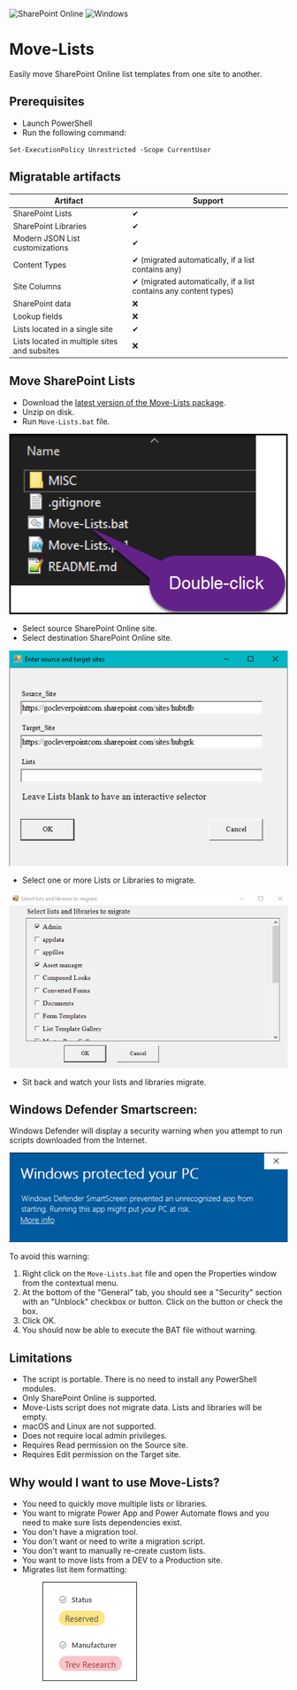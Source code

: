 ![SharePoint Online](https://img.shields.io/badge/SharePoint-Online-yellow.svg) 
![Windows](https://img.shields.io/static/v1?label=OS&message=Windows&color=green)

# Move-Lists

Easily move SharePoint Online list templates from one site to another.

## Prerequisites

- Launch PowerShell
- Run the following command:
```
Set-ExecutionPolicy Unrestricted -Scope CurrentUser
```

## Migratable artifacts

| Artifact      | Support |
| ----------- | ----------- |
| SharePoint Lists   | ✔        |
| SharePoint Libraries   | ✔        |
| Modern JSON List customizations  | ✔        |
| Content Types   | ✔ (migrated automatically, if a list contains any)     |
| Site Columns   | ✔ (migrated automatically, if a list contains any content types)     |
| SharePoint data   | ❌       |
| Lookup fields   | ❌        |
| Lists located in a single site  | ✔        |
| Lists located in multiple sites and subsites   | ❌        |

## Move SharePoint Lists

- Download the [latest version of the Move-Lists package](https://github.com/Zerg00s/Move-Lists/releases).
- Unzip on disk.
- Run `Move-Lists.bat` file.

![](MISC/IMG/Double-click.png)

- Select source SharePoint Online site.
- Select destination SharePoint Online site.

![](MISC/IMG/First-form.png)

- Select one or more Lists or Libraries to migrate.

![](MISC/IMG/Second-form.png)

- Sit back and watch your lists and libraries migrate.

## Windows Defender Smartscreen:
Windows Defender will display a security warning when you attempt to run scripts downloaded from the Internet.

![](MISC/IMG/WindowsDeFender.png)

To avoid this warning:

1. Right click on the `Move-Lists.bat` file and open the Properties window from the contextual menu.
2. At the bottom of the "General" tab, you should see a "Security" section with an "Unblock" checkbox or button. Click on the button or check the box.
3. Click OK.
4. You should now be able to execute the BAT file without warning.

## Limitations
- The script is portable. There is no need to install any PowerShell modules.
- Only SharePoint Online is supported.
- Move-Lists script does not migrate data. Lists and libraries will be empty. 
- macOS and Linux are not supported.
- Does not require local admin privileges.
- Requires Read permission on the Source site.
- Requires Edit permission on the Target site.

## Why would I want to use Move-Lists?
- You need to quickly move multiple lists or libraries.
- You want to migrate Power App and Power Automate flows and you need to make sure lists dependencies exist.
- You don't have a migration tool.
- You don't want or need to write a migration script.
- You don't want to manually re-create custom lists.
- You want to move lists from a DEV to a Production site.
- Migrates list item formatting:

<img style="padding-left:60px" src="MISC/IMG/Formatting_2.0.png">
